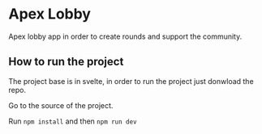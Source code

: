 # Apex Lobby
Apex lobby app in order to create rounds and support the community.

## How to run the project
The project base is in svelte, in order to run the project just donwload the repo.

Go to the source of the project.

Run `npm install` and then `npm run dev`

